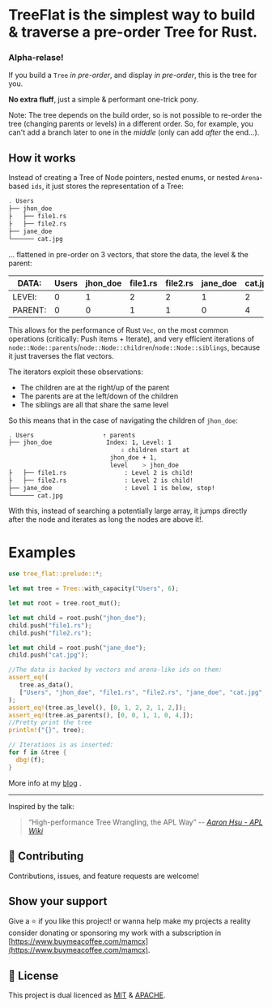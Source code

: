 # TreeFlat is the simplest way to build & traverse a pre-order Tree for Rust.

### Alpha-relase!

If you build a `Tree` *in pre-order*, and display *in pre-order*,
this is the tree for you.

**No extra fluff**, just a simple & performant one-trick pony.

Note: The tree depends on the build order, so is not possible to re-order the tree
(changing parents or levels) in a different order. So, for example, you can't add
a branch later to one in the *middle* (only can add *after* the end...).

## How it works

Instead of creating a Tree of Node pointers, nested enums, or nested `Arena`-based `ids`, it just stores the representation of a Tree:

```bash
. Users
├── jhon_doe
├   ├── file1.rs
├   ├── file2.rs
├── jane_doe
└────── cat.jpg
```

... flattened in pre-order on 3 vectors, that store the data, the level & the parent:

| DATA:   | Users | jhon_doe | file1.rs | file2.rs | jane_doe | cat.jpg |
|---------|-------|----------|----------|----------|----------|---------|
| LEVEl:  | 0     | 1        | 2        | 2        | 1        | 2       |
| PARENT: | 0     | 0        | 1        | 1        | 0        | 4       |

This allows for the performance of Rust `Vec`, on the most common operations
(critically: Push items + Iterate), and very efficient iterations of
`node::Node::parents`/`node::Node::children`/`node::Node::siblings`, because it just traverses the flat vectors.

The iterators exploit these observations:

* The children are at the right/up of the parent
* The parents are at the left/down of the children
* The siblings are all that share the same level

So this means that in the case of navigating the children of `jhon_doe`:

```bash
. Users					  ⇡ parents
├── jhon_doe			   Index: 1, Level: 1
					           ⇩ children start at 
							jhon_doe + 1,
							level 	 > jhon_doe
├   ├── file1.rs				: Level 2 is child!
├   ├── file2.rs				: Level 2 is child!
├── jane_doe			        : Level 1 is below, stop!
└────── cat.jpg
```

With this, instead of searching a potentially large array, it jumps directly after the node and iterates as long the nodes are above it!.

# Examples
```rust
use tree_flat::prelude::*;

let mut tree = Tree::with_capacity("Users", 6);

let mut root = tree.root_mut();

let mut child = root.push("jhon_doe");
child.push("file1.rs");
child.push("file2.rs");

let mut child = root.push("jane_doe");
child.push("cat.jpg");

//The data is backed by vectors and arena-like ids on them:
assert_eq!(
   tree.as_data(),
   ["Users", "jhon_doe", "file1.rs", "file2.rs", "jane_doe", "cat.jpg",]
);
assert_eq!(tree.as_level(), [0, 1, 2, 2, 1, 2,]);
assert_eq!(tree.as_parents(), [0, 0, 1, 1, 0, 4,]);
//Pretty print the tree
println!("{}", tree);

// Iterations is as inserted:
for f in &tree {
  dbg!(f);
}

```

More info at my [blog](https://www.elmalabarista.com/blog/2022-flat-tree/)  .

- - - - - -

Inspired by the talk:

> “High-performance Tree Wrangling, the APL Way”
> -- <cite> [Aaron Hsu - APL Wiki](https://aplwiki.com/wiki/Aaron_Hsu)

## 🤝 Contributing

Contributions, issues, and feature requests are welcome!

## Show your support

Give a ⭐️ if you like this project! or wanna help make my projects a reality consider donating or sponsoring my work with a subscription in [https://www.buymeacoffee.com/mamcx](https://www.buymeacoffee.com/mamcx).

## 📝 License

This project is dual licenced as [MIT](./LICENSE-MIT) & [APACHE](./LICENSE-APACHE).
